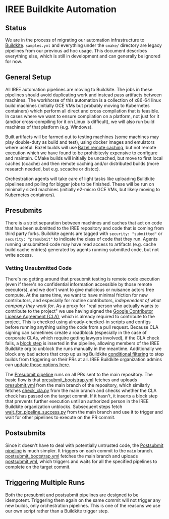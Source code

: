 # IREE Buildkite Automation

## Status

We are in the process of migrating our automation infrastructure to
[Buildkite](https://buildkite.com). `samples.yml` and everything under the
`cmake/` directory are legacy pipelines from our previous ad hoc usage. This
document describes everything else, which is still in development and can
generally be ignored for now.

## General Setup

All IREE automation pipelines are moving to Buildkite. The jobs in these
pipelines should avoid duplicating work and instead pass artifacts between
machines. The workhorse of this automation is a collection of x86-64 linux build
machines (initially GCE VMs but probably moving to Kubernetes containers) which
perform all direct and cross compilation that is feasible. In cases where we
want to ensure compilation on a platform, not just for it (and/or
cross-compiling for it on Linux is difficult), we will also run build machines
of that platform (e.g. Windows).

Built artifacts will be farmed out to testing machines (some machines may play
double-duty as build and test), using docker images and emulators where useful.
Bazel builds will use
[Bazel remote caching](https://bazel.build/docs/remote-caching), but not remote
execution which we have found to be prohibitevly expensive to configure and
maintain. CMake builds will initially be uncached, but move to first local
caches (ccache) and then remote caching and/or distributed builds (more research
needed, but e.g. sccache or distcc).

Orchestration agents will take care of light tasks like uploading Buildkite
pipelines and polling for bigger jobs to be finished. These will be run on
minimally sized machines (initially e2-micro GCE VMs, but likely moving to
Kubernetes containers).

## Presubmits

There is a strict separation between machines and caches that act on code
that has been submitted to the IREE repository and code that is coming from
third party forks. Buildkite agents are tagged with `security: "submitted"` or
`security: "presubmit"` to indicate the class of code that they run. Agents
running unsubmitted code may have read access to artifacts (e.g. cache build
cache entries) generated by agents running submitted code, but not write access.

### Vetting Unsubmitted Code

There's no getting around that presubmit testing is remote code execution (even
if there's no confidential information accessible by those remote executors),
and we don't want to give malicious or nuisance actors free compute.
At the same time, we want to have minimal friction for new contributors, and
especially for routine contributors, *indepenedent of what company they work
for*. As a proxy for "real person who actually wants to contribute to the
project" we use having signed the
[Google Contributor License Agreement (CLA)](https://cla.developers.google.com),
which is already required to contribute to the project. This is checked using
already-checked-in scripts and configs before running anything using the code
from a pull request. Because CLA signing can sometimes create a roadblock
(especially in the case of corporate CLAs, which require getting lawyers
involved), if the CLA check fails, a
[block step](https://buildkite.com/docs/pipelines/block-step) is inserted in the
pipeline, allowing members of the IREE Buildkite org to unblock the runs
manually in the meantime. Additionally we block any bad actors that crop up
using Buildkite
[conditional filtering](https://buildkite.com/docs/pipelines/conditionals#conditionals-in-pipelines)
to stop builds from triggering on their PRs at all. IREE Buildkite organization
admins can
[update those options here](https://buildkite.com/iree/presubmit/settings/repository#:~:text=Filter%20builds%20using%20a%20conditional).

The [Presubmit pipeline](https://buildkite.com/iree/presubmit) runs on all PRs
sent to the main repository. The basic flow is that
[presubmit_bootstrap.yml](presubmit_bootstrap.yml) fetches and uploads
[presubmit.yml](presubmit.yml) from the main branch of the repository, which
similarly fetches [check_cla.py](check_cla.py) from the main branch and checks
whether the CLA check has passed on the target commit. If it hasn't, it inserts
a block step that prevents further execution until an authorized person in the
IREE Buildkite organization unblocks. Subsequent steps fetch
[wait_for_pipeline_success.py](wait_for_pipeline_success.py) from the main
branch and use it to trigger and wait for other pipelines to execute on the PR
commit.

## Postsubmits

Since it doesn't have to deal with potentially untrusted code, the
[Postsubmit pipeline](https://buildkite.com/iree/postsubmit) is much simpler. It
triggers on each commit to the `main` branch.
[postsubmit_bootstrap.yml](postsubmit_bootstrap.yml) fetches the main branch and
uploads [postsubmit.yml](postsubmit.yml), which triggers and waits for all the
specified pipelines to complete on the target commit.

## Triggering Multiple Runs

Both the presubmit and postsubmit pipelines are designed to be idempotent.
Triggering them again on the same commit will not trigger any new builds, only
orchestration pipelines. This is one of the reasons we use our own script rather
than a Buildkite trigger step.
